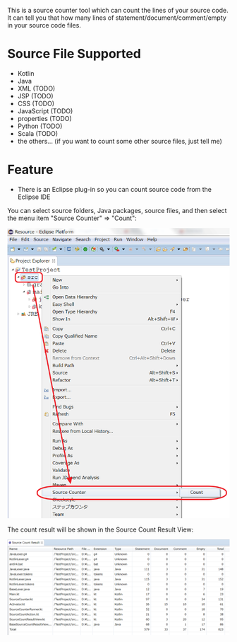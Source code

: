 This is a source counter tool which can count the lines of your source code.
It can tell you that how many lines of statement/document/comment/empty in your source code files.


Source File Supported
===========
- Kotlin
- Java
- XML (TODO)
- JSP (TODO)
- CSS (TODO)
- JavaScript (TODO)
- properties (TODO)
- Python (TODO)
- Scala (TODO)
- the others... (if you want to count some other source files, just tell me)


Feature
===========
- There is an Eclipse plug-in so you can count source code from the Eclipse IDE

You can select source folders, Java packages, source files, and then select the menu item "Source Counter" => "Count":
 
![Popup menu](/doc/img/popupMenu.png?raw=true "Popup menu")

The count result will be shown in the Source Count Result View:

![Source Count Result View](/doc/img/countResultView.png?raw=true "Source Count Result View")

